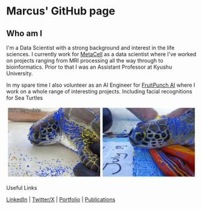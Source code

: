 # Marcus' GitHub page

## Who am I
I'm a Data Scientist with a strong background and interest in the life sciences. I currently work for [MetaCell](www.metacell.us) as a data scientist where I've worked on projects ranging from MRI processing all the way through to bioinformatics. Prior to that I was an Assistant Professor at Kyushu University.

In my spare time I also volunteer as an AI Engineer for [FruitPunch AI](https://www.fruitpunch.ai/) where I work on a whole range of interesting projects. Including facial recognitions for Sea Turtles

![Sea turtle facial recognition](SeaTurtlesRecognition.gif)

Useful Links

[LinkedIn](https://www.linkedin.com/in/marcus-leiwe/) | [Twitter/X](https://x.com/marcusleiwe) | [Portfolio](https://github.com/mleiwe/DataSciencePortfolio) | [Publications](https://scholar.google.com/citations?user=RFhan0YAAAAJ&hl=en)